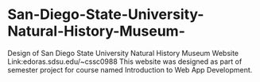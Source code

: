 # San-Diego-State-University-Natural-History-Museum-
Design of San Diego State University Natural History Museum
Website Link:edoras.sdsu.edu/~cssc0988
This website was designed as part of semester project for course named Introduction to Web App Development.
